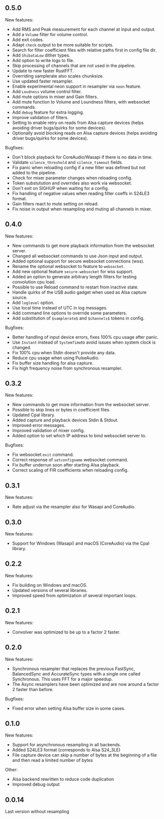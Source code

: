 ## 0.5.0
New features:
- Add RMS and Peak measurement for each channel at input and output.
- Add a `Volume` filter for volume control.
- Add exit codes.
- Adapt `check` output to be more suitable for scripts.
- Search for filter coefficient files with relative paths first in config file dir. 
- Add `ShibataLow` dither types.
- Add option to write logs to file.
- Skip processing of channels that are not used in the pipeline.
- Update to new faster RustFFT.
- Overriding samplerate also scales chunksize.
- Use updated faster resampler.
- Enable experimental neon support in resampler via `neon` feature.
- Add `Loudness` volume control filter.
- Add mute options in mixer and Gain filters.
- Add mute function to Volume and Loundness filters, with websocket commands.
- Add `debug` feature for extra logging.
- Improve validation of filters.
- Setting to enable retry on reads from Alsa capture devices (helps avoiding driver bugs/quirks for some devices).
- Optionally avoid blocking reads on Alsa capture devices (helps avoiding driver bugs/quirks for some devices).

Bugfixes:
- Don't block playback for CoreAudio/Wasapi if there is no data in time.
- Validate `silence_threshold` and `silence_timeout` fields.
- Fix panic when reloading config if a new filter was defined but not added to the pipeline.
- Check for mixer parameter changes when reloading config.
- Token substutution and overrides also work via websocket.
- Don't exit on SIGHUP when waiting for a config.
- Fix handling of negative values when reading filter coeffs in S24LE3 format.
- Gain filters react to mute setting on reload.
- Fix noise in output when resampling and muting all channels in mixer.



## 0.4.0
New features:
- New commands to get more playback information from the websocket server.
- Changed all websocket commands to use Json input and output.
- Added optional support for secure websocket connections (wss).
- Rename the optional websocket to feature to `websocket`.
- Add new optional feature `secure-websocket` for wss support.
- Added an option to generate arbitrary length filters for testing convolution cpu load.
- Possible to use Reload command to restart from inactive state.
- Handle quirks of the USB audio gadget when used as Alsa capture source.
- Add `loglevel` option.
- Use local time instead of UTC in log messages.
- Add command line options to override some parameters.
- Add substitution of `$samplerate$` and `$channels$` tokens in config.

Bugfixes:
- Better handling of input device errors, fixes 100% cpu usage after panic.
- Use `Instant` instead of `SystemTime`to avoid issues when system clock is changed.
- Fix 100% cpu when Stdin doesn't provide any data.
- Reduce cpu usage when using PulseAudio.
- Fix buffer size handling for alsa capture.
- Fix high frequency noise from synchronous resampler.


## 0.3.2
New features:
- New commands to get more information from the websocket server.
- Possible to skip lines or bytes in coefficient files.
- Updated Cpal library.
- Added capture and playback devices Stdin & Stdout.
- Improved error messages.
- Improved validation of mixer config.
- Added option to set which IP address to bind websocket server to.

Bugfixes:
- Fix websocket `exit` command.
- Correct response of `setconfigname` websocket command.
- Fix buffer underrun soon after starting Alsa playback.
- Correct scaling of FIR coefficients when reloading config.


## 0.3.1
New features:
- Rate adjust via the resampler also for Wasapi and CoreAudio. 


## 0.3.0
New features:
- Support for Windows (Wasapi) and macOS (CoreAudio) via the Cpal library.


## 0.2.2
New features:
- Fix building on Windows and macOS.
- Updated versions of several libraries.
- Improved speed from optimization of several important loops.


## 0.2.1
New features:
- Convolver was optimized to be up to a factor 2 faster.

## 0.2.0
New features:
- Synchronous resampler that replaces the previous FastSync, BalancedSync and AccurateSync types with a single one called Synchronous. This uses FFT for a major speedup.
- The Async resamplers have been optimized and are now around a factor 2 faster than before.

Bugfixes:
- Fixed error when setting Alsa buffer size in some cases.


## 0.1.0
New features:
- Support for asynchronous resampling in all backends.
- Added S24LE3 format (corresponds to Alsa S24_3LE)
- File capture device can skip a number of bytes at the beginning of a file and then read a limited number of bytes

Other:
- Alsa backend rewritten to reduce code duplication
- Improved debug output


## 0.0.14
Last version without resampling
